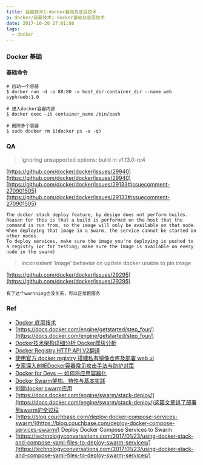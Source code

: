 ```yaml
---
title: 容器技术1-docker基础及底层技术
p: docker/容器技术1-docker基础及底层技术
date: 2017-10-20 17:01:08
tags:
  - docker
---
```


### Docker 基础

#### 基础命令

```
# 启动一个容器
$ docker run -d -p 80:80 -v host_dir:container_dir --name web syph/web:1.0

# 进入docker容器内部
$ docker exec -it container_name /bin/bash

# 删除多个容器
$ sudo docker rm $(docker ps -a -q)
```

### QA

> Ignoring unsupported options: build in v1.13.0-rc4

[https://github.com/docker/docker/issues/29940](https://github.com/docker/docker/issues/29940)
[https://github.com/docker/docker/issues/29133#issuecomment-270901505](https://github.com/docker/docker/issues/29133#issuecomment-270901505)

```
The docker stack deploy feature, by design does not perform builds. 
Reason for this is that a build is performed on the host that the command is run from, so the image will only be available on that node. 
When deploying that image in a Swarm, the service cannot be started on other nodes. 
To deploy services, make sure the image you're deploying is pushed to a registry (or for testing; make sure the image is available on every node in the swarm)
```


> Inconsistent 'image' behavior on update  docker unable to pin image

[https://github.com/docker/docker/issues/29295](https://github.com/docker/docker/issues/29295)

```
有了这个warnning也没关系，可以正常跑服务
```

### Ref

- [Docker 底层技术](https://www.jianshu.com/p/7a1ce51a0eba)
- [https://docs.docker.com/engine/getstarted/step_four/](https://docs.docker.com/engine/getstarted/step_four/)
- [Docker技术架构详细分析 Docker模块分析](http://www.dockerinfo.net/2117.html)
- [Docker Registry HTTP API V2翻译](http://blog.leanote.com/post/dongkui0712@foxmail.com/api-v2)
- [使用官方 docker registry 搭建私有镜像仓库及部署 web ui](http://blog.csdn.net/mideagroup/article/details/52052618)
- [专家深入剖析Docker容器常见攻击手法与防护对策](http://www.dockerinfo.net/4471.html)
- [Docker for Devs — 如何将应用容器化](http://www.dockerinfo.net/4193.html)
- [Docker Swarm架构、特性与基本实践](http://www.dockerinfo.net/4374.html)
- [创建docker swarm应用](http://www.dockerinfo.net/4334.html)
- [https://docs.docker.com/engine/swarm/stack-deploy/](https://docs.docker.com/engine/swarm/stack-deploy/)这篇文章讲了部署到swarm的全过程
- [https://blog.couchbase.com/deploy-docker-compose-services-swarm/](https://blog.couchbase.com/deploy-docker-compose-services-swarm/)  Deploy Docker Compose Services to Swarm
- [https://technologyconversations.com/2017/01/23/using-docker-stack-and-compose-yaml-files-to-deploy-swarm-services/](https://technologyconversations.com/2017/01/23/using-docker-stack-and-compose-yaml-files-to-deploy-swarm-services/)

